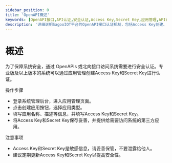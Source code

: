 ```yaml
---
sidebar_position: 0
title: 'OpenAPI概述'
keywords: [OpenAPI接口,API认证,安全认证,Access Key,Secret Key,应用管理,API访问,接口安全,认证机制,北向接口]
description: '详细说明SagooIOT平台的OpenAPI接口认证机制，包括Access Key创建、安全认证和应用管理等接口访问指南。'
---
```

# 概述

为了保障系统安全，通过 OpenAPIs 或北向接口访问系统需要进行安全认证。专业版及以上版本的系统可以通过应用管理创建Access Key和Secret Key进行认证。

操作步骤

* 登录系统管理后台，进入应用管理页面。
* 点击创建应用按钮，选择应用类型。
* 填写应用名称、描述等信息，并填写Access Key和Secret Key。
* 将Access Key和Secret Key保存妥善，并提供给需要访问系统的第三方应用。

注意事项

* Access Key和Secret Key是敏感信息，请妥善保管，不要泄露给他人。
* 建议定期更新Access Key和Secret Key以提高安全性。
